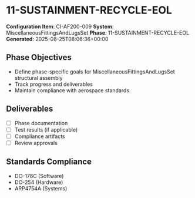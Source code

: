 # 11-SUSTAINMENT-RECYCLE-EOL

**Configuration Item**: CI-AF200-009
**System**: MiscellaneousFittingsAndLugsSet
**Phase**: 11-SUSTAINMENT-RECYCLE-EOL
**Generated**: 2025-08-25T08:06:36+00:00

## Phase Objectives
- Define phase-specific goals for MiscellaneousFittingsAndLugsSet structural assembly
- Track progress and deliverables
- Maintain compliance with aerospace standards

## Deliverables
- [ ] Phase documentation
- [ ] Test results (if applicable)
- [ ] Compliance artifacts
- [ ] Review approvals

## Standards Compliance
- DO-178C (Software)
- DO-254 (Hardware)
- ARP4754A (Systems)

